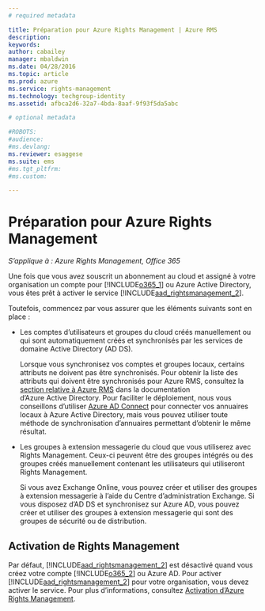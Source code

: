 ```yaml
---
# required metadata

title: Préparation pour Azure Rights Management | Azure RMS
description:
keywords:
author: cabailey
manager: mbaldwin
ms.date: 04/28/2016
ms.topic: article
ms.prod: azure
ms.service: rights-management
ms.technology: techgroup-identity
ms.assetid: afbca2d6-32a7-4bda-8aaf-9f93f5da5abc

# optional metadata

#ROBOTS:
#audience:
#ms.devlang:
ms.reviewer: esaggese
ms.suite: ems
#ms.tgt_pltfrm:
#ms.custom:

---
```


# Préparation pour Azure Rights Management

*S’applique à : Azure Rights Management, Office 365*

Une fois que vous avez souscrit un abonnement au cloud et assigné à votre organisation un compte pour [!INCLUDE[o365_1](../includes/o365_1_md.md)] ou Azure Active Directory, vous êtes prêt à activer le service [!INCLUDE[aad_rightsmanagement_2](../includes/aad_rightsmanagement_2_md.md)].

Toutefois, commencez par vous assurer que les éléments suivants sont en place :

-   Les comptes d’utilisateurs et groupes du cloud créés manuellement ou qui sont automatiquement créés et synchronisés par les services de domaine Active Directory (AD DS).

    Lorsque vous synchronisez vos comptes et groupes locaux, certains attributs ne doivent pas être synchronisés. Pour obtenir la liste des attributs qui doivent être synchronisés pour Azure RMS, consultez la [section relative à Azure RMS](/active-directory/active-directory-aadconnectsync-attributes-synchronized#azure-rms) dans la documentation d’Azure Active Directory. Pour faciliter le déploiement, nous vous conseillons d’utiliser [Azure AD Connect](/active-directory/active-directory-aadconnectsync-whatis) pour connecter vos annuaires locaux à Azure Active Directory, mais vous pouvez utiliser toute méthode de synchronisation d’annuaires permettant d’obtenir le même résultat.

-   Les groupes à extension messagerie du cloud que vous utiliserez avec Rights Management. Ceux-ci peuvent être des groupes intégrés ou des groupes créés manuellement contenant les utilisateurs qui utiliseront Rights Management.

    Si vous avez Exchange Online, vous pouvez créer et utiliser des groupes à extension messagerie à l’aide du Centre d’administration Exchange. Si vous disposez d’AD DS et synchronisez sur Azure AD, vous pouvez créer et utiliser des groupes à extension messagerie qui sont des groupes de sécurité ou de distribution.

## Activation de Rights Management
Par défaut, [!INCLUDE[aad_rightsmanagement_2](../includes/aad_rightsmanagement_2_md.md)] est désactivé quand vous créez votre compte [!INCLUDE[o365_2](../includes/o365_2_md.md)] ou Azure AD. Pour activer [!INCLUDE[aad_rightsmanagement_2](../includes/aad_rightsmanagement_2_md.md)] pour votre organisation, vous devez activer le service. Pour plus d’informations, consultez [Activation d’Azure Rights Management](../deploy-use/activate-service.md).





<!--HONumber=Apr16_HO4-->



